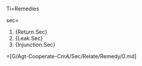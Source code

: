 Ti=Remedies

sec=<ol><li>{Return.Sec}<li>{Leak.Sec}<li>{Injunction.Sec}</ol>

=[G/Agt-Cooperate-CmA/Sec/Relate/Remedy/0.md]
